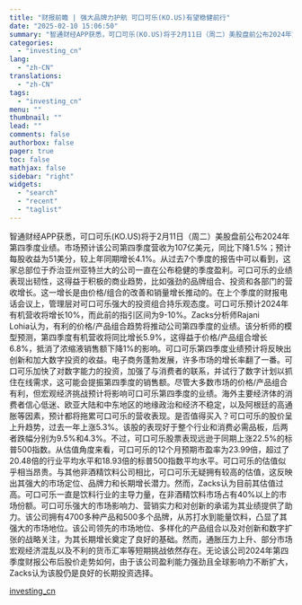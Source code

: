 ```yaml
---
title: "财报前瞻 | 强大品牌力护航 可口可乐(KO.US)有望稳健前行"
date: "2025-02-10 15:06:50"
summary: "智通财经APP获悉，可口可乐(KO.US)将于2月11日（周二）美股盘前公布2024年第四季度业绩..."
categories:
  - "investing_cn"
lang:
  - "zh-CN"
translations:
  - "zh-CN"
tags:
  - "investing_cn"
menu: ""
thumbnail: ""
lead: ""
comments: false
authorbox: false
pager: true
toc: false
mathjax: false
sidebar: "right"
widgets:
  - "search"
  - "recent"
  - "taglist"
---
```


智通财经APP获悉，可口可乐(KO.US)将于2月11日（周二）美股盘前公布2024年第四季度业绩。市场预计该公司第四季度营收为107亿美元，同比下降1.5%；预计每股收益为51美分，较上年同期增长4.1%。从过去7个季度的报告中可以看到，这家总部位于乔治亚州亚特兰大的公司一直在公布稳健的季度盈利。可口可乐的业绩表现出韧性，这得益于积极的商业趋势，比如强劲的品牌组合、投资和各部门的营收增长。这一增长是由价格/组合的改善和销量增长推动的。在上个季度的财报电话会议上，管理层对可口可乐强大的投资组合持乐观态度。可口可乐预计2024年有机营收将增长10%，而此前的指引区间为9-10%。Zacks分析师Rajani   
Lohia认为，有利的价格/产品组合趋势将推动公司第四季度的业绩。该分析师的模型预测，第四季度有机营收将同比增长5.9%，这得益于价格/产品组合增长6.8%，抵消了浓缩液销售额下降1%的影响。可口可乐第四季度业绩预计将反映出创新和加大数字投资的收益。电子商务蓬勃发展，许多市场的增长率翻了一番。可口可乐加快了对数字能力的投资，加强了与消费者的联系，并试行了数字计划以抓住在线需求，这可能会提振第四季度的销售额。尽管大多数市场的价格/产品组合有利，但宏观经济挑战预计将影响可口可乐第四季度的业绩。海外主要经济体的消费者信心低迷、欧亚大陆和中东地区的地缘政治和经济不稳定，以及阿根廷的高通胀等因素，预计都将拖累可口可乐的营收表现。是否值得买入？可口可乐的股价呈上升趋势，过去一年上涨5.3%。该股的表现好于整个行业和消费必需品板，后两者跌幅分别为9.5%和4.3%。不过，可口可乐股票表现远逊于同期上涨22.5%的标普500指数。从估值角度来看，可口可乐的12个月预期市盈率为23.99倍，超过了20.48倍的行业平均水平和18.93倍的标普500指数平均水平。可口可乐的估值似乎相当昂贵。与其他非酒精饮料公司相比，可口可乐无疑拥有较高的估值，这反映出其强大的市场定位、品牌力和长期增长潜力。然而，Zacks认为目前其估值过高。可口可乐一直是饮料行业的主导力量，在非酒精饮料市场占有40%以上的市场份额。可口可乐强大的市场影响力、营销实力和对创新的承诺为其业绩提供了助力。该公司拥有4700多种产品和500多个品牌，从苏打水到能量饮料，凸显了其强大的市场地位。该公司领先的市场地位、多样化的产品组合以及对创新和数字扩张的战略关注，为其长期增长奠定了良好的基础。然而，通胀压力上升、部分市场宏观经济混乱以及不利的货币汇率等短期挑战依然存在。无论该公司2024年第四季度财报公布后股价走势如何，由于该公司盈利能力强劲且全球影响力不断扩大，Zacks认为该股仍是良好的长期投资选择。

[investing_cn](https://cn.investing.com/news/stock-market-news/article-2663788)
